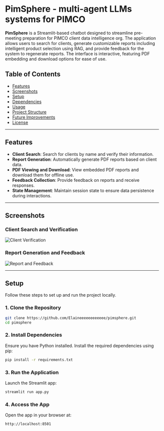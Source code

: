 # PimSphere - multi-agent LLMs systems for PIMCO

**PimSphere** is a Streamlit-based chatbot designed to streamline pre-meeting preparation for PIMCO client data intelligence org. The application allows users to search for clients, generate customizable reports including intelligent product selection using RAG, and provide feedback for the system to regenerate reports. The interface is interactive, featuring PDF embedding and download options for ease of use.

## Table of Contents

- [Features](#features)
- [Screenshots](#screenshots)
- [Setup](#setup)
- [Dependencies](#dependencies)
- [Usage](#usage)
- [Project Structure](#project-structure)
- [Future Improvements](#future-improvements)
- [License](#license)

---

## Features

- **Client Search**: Search for clients by name and verify their information.
- **Report Generation**: Automatically generate PDF reports based on client data.
- **PDF Viewing and Download**: View embedded PDF reports and download them for offline use.
- **Feedback Collection**: Provide feedback on reports and receive responses.
- **State Management**: Maintain session state to ensure data persistence during interactions.

---

## Screenshots

### Client Search and Verification

![Client Verification](path/to/screenshot1.png)

### Report Generation and Feedback

![Report and Feedback](path/to/screenshot2.png)

---

## Setup

Follow these steps to set up and run the project locally.

### 1. Clone the Repository

```bash
git clone https://github.com/Elaineeeeeeeeeeee/pimsphere.git
cd pimsphere
```

### 2. Install Dependencies
Ensure you have Python installed. Install the required dependencies using pip:

```bash
pip install -r requirements.txt
```

### 3. Run the Application
Launch the Streamlit app:

```bash
streamlit run app.py
```

### 4. Access the App
Open the app in your browser at:

```bash
http://localhost:8501
```
